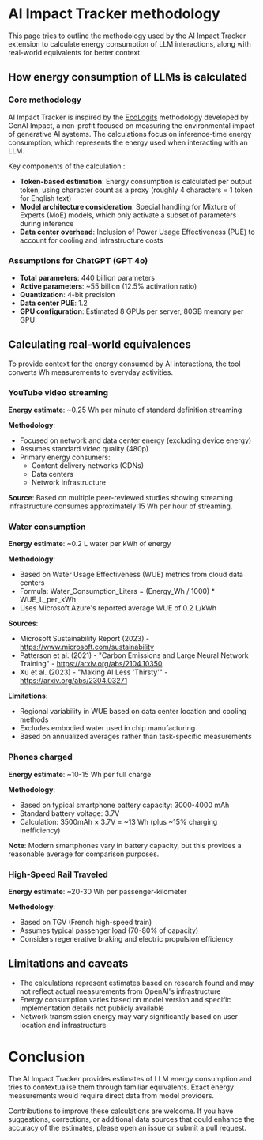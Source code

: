 # AI Impact Tracker methodology

This page tries to outline the methodology used by the AI Impact Tracker extension to calculate energy consumption of LLM interactions, along with real-world equivalents for better context.

## How energy consumption of LLMs is calculated

### Core methodology

 AI Impact Tracker is inspired by the [EcoLogits](https://ecologits.ai/latest/) methodology developed by GenAI Impact, a non-profit focused on measuring the environmental impact of generative AI systems. The calculations focus on inference-time energy consumption, which represents the energy used when interacting with an LLM.

Key components of the calculation :
* **Token-based estimation**: Energy consumption is calculated per output token, using character count as a proxy (roughly 4 characters = 1 token for English text)
* **Model architecture consideration**: Special handling for Mixture of Experts (MoE) models, which only activate a subset of parameters during inference
* **Data center overhead**: Inclusion of Power Usage Effectiveness (PUE) to account for cooling and infrastructure costs

### Assumptions for ChatGPT (GPT 4o)

* **Total parameters**: 440 billion parameters
* **Active parameters**: ~55 billion (12.5% activation ratio)
* **Quantization**: 4-bit precision 
* **Data center PUE**: 1.2 
* **GPU configuration**: Estimated 8 GPUs per server, 80GB memory per GPU

## Calculating real-world equivalences

To provide context for the energy consumed by AI interactions, the tool converts Wh measurements to everyday activities.

### YouTube video streaming

**Energy estimate**: ~0.25 Wh per minute of standard definition streaming

**Methodology**:
* Focused on network and data center energy (excluding device energy)
* Assumes standard video quality (480p)
* Primary energy consumers:
  * Content delivery networks (CDNs)
  * Data centers
  * Network infrastructure

**Source**: Based on multiple peer-reviewed studies showing streaming infrastructure consumes approximately 15 Wh per hour of streaming.

### Water consumption

**Energy estimate**: ~0.2 L water per kWh of energy

**Methodology**:
* Based on Water Usage Effectiveness (WUE) metrics from cloud data centers
* Formula: Water_Consumption_Liters = (Energy_Wh / 1000) * WUE_L_per_kWh
* Uses Microsoft Azure's reported average WUE of 0.2 L/kWh

**Sources**:
* Microsoft Sustainability Report (2023) - https://www.microsoft.com/sustainability
* Patterson et al. (2021) - "Carbon Emissions and Large Neural Network Training" - https://arxiv.org/abs/2104.10350
* Xu et al. (2023) - "Making AI Less 'Thirsty'" - https://arxiv.org/abs/2304.03271

**Limitations**:
* Regional variability in WUE based on data center location and cooling methods
* Excludes embodied water used in chip manufacturing
* Based on annualized averages rather than task-specific measurements

### Phones charged

**Energy estimate**: ~10-15 Wh per full charge

**Methodology**:
* Based on typical smartphone battery capacity: 3000-4000 mAh
* Standard battery voltage: 3.7V
* Calculation: 3500mAh × 3.7V = ~13 Wh (plus ~15% charging inefficiency)

**Note**: Modern smartphones vary in battery capacity, but this provides a reasonable average for comparison purposes.

### High-Speed Rail Traveled

**Energy estimate**: ~20-30 Wh per passenger-kilometer

**Methodology**:
* Based on TGV (French high-speed train) 
* Assumes typical passenger load (70-80% of capacity)
* Considers regenerative braking and electric propulsion efficiency

## Limitations and caveats
* The calculations represent estimates based on research found and may not reflect actual measurements from OpenAI's infrastructure
* Energy consumption varies based on model version and specific implementation details not publicly available
* Network transmission energy may vary significantly based on user location and infrastructure

# Conclusion

The AI Impact Tracker provides estimates of LLM energy consumption and tries to contextualise them through familiar equivalents. Exact energy measurements would require direct data from model providers.

Contributions to improve these calculations are welcome. If you have suggestions, corrections, or additional data sources that could enhance the accuracy of the estimates, please open an issue or submit a pull request.
